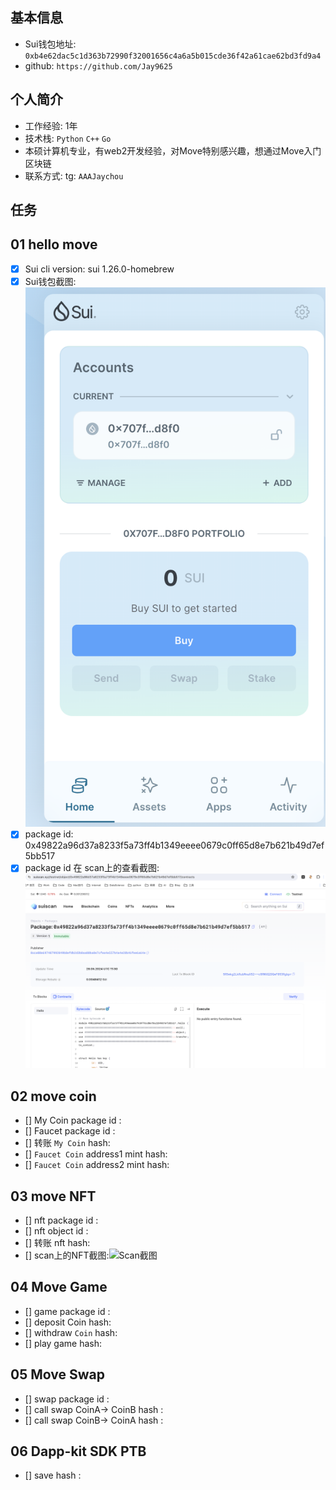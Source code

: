 ## 基本信息
- Sui钱包地址: `0xb4e62dac5c1d363b72990f32001656c4a6a5b015cde36f42a61cae62bd3fd9a4`
- github: `https://github.com/Jay9625`

## 个人简介
- 工作经验: 1年
- 技术栈: `Python` `C++` `Go`
- 本硕计算机专业，有web2开发经验，对Move特别感兴趣，想通过Move入门区块链
- 联系方式: tg: `AAAJaychou` 

## 任务

##   01 hello move  
- [x] Sui cli version: sui 1.26.0-homebrew
- [x] Sui钱包截图: ![Sui钱包截图](image.png)
- [x] package id: 0x49822a96d37a8233f5a73ff4b1349eeee0679c0ff65d8e7b621b49d7ef5bb517
- [x] package id 在 scan上的查看截图:![](image-1.png)

##   02 move coin
- [] My Coin package id : 
- [] Faucet package id : 
- [] 转账 `My Coin` hash:
- [] `Faucet Coin` address1 mint hash:
- [] `Faucet Coin` address2 mint hash:

##   03 move NFT
- [] nft package id :
- [] nft object id : 
- [] 转账 nft  hash:
- [] scan上的NFT截图:![Scan截图](./images/你的图片地址)

##   04 Move Game
- [] game package id :
- [] deposit Coin hash:
- [] withdraw `Coin` hash:
- [] play game hash:

##   05 Move Swap
- [] swap package id :
- [] call swap CoinA-> CoinB  hash :
- [] call swap CoinB-> CoinA  hash :

##   06 Dapp-kit SDK PTB
- [] save hash :
